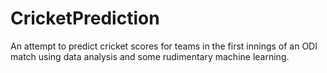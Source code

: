 # CricketPrediction
An attempt to predict cricket scores for teams in the first innings of an ODI match using data analysis and some rudimentary machine learning.
